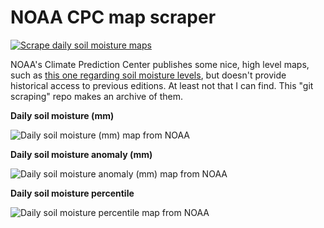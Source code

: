 # NOAA CPC map scraper

[![Scrape daily soil moisture maps](https://github.com/jeremiak/noaa-cpc-map-scraper/actions/workflows/daily.yml/badge.svg)](https://github.com/jeremiak/noaa-cpc-map-scraper/actions/workflows/daily.yml)

NOAA's Climate Prediction Center publishes some nice, high level maps, such as [this one regarding soil moisture levels](https://www.cpc.ncep.noaa.gov/products/Soilmst_Monitoring/US/Soilmst/Soilmst.shtml#), but doesn't provide historical access to previous editions. At least not that I can find. This "git scraping" repo makes an archive of them.

**Daily soil moisture (mm)**

![Daily soil moisture (mm) map from NOAA](soil-moisture-mm-daily.gif)

**Daily soil moisture anomaly (mm)**

![Daily soil moisture anomaly (mm) map from NOAA](soil-moisture-anomaly-daily.gif)

**Daily soil moisture percentile**

![Daily soil moisture percentile map from NOAA](soil-moisture-percentile-daily.gif)
